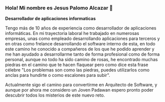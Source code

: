 ### Hola! Mi nombre es Jesus Palomo Alcazar 👋
**Desarrollador de aplicaciones informaticas**

Tengo más de 10 años de experiencia como desarrollador de aplicaciones informáticas.
En mi trayectoria laboral he trabajado en numerosas empresas, unas como empleado desarrollando aplicaciones para terceros y en otras como frelance desarrollando el software interno de esta, en todo este camino he conocido a compañeros de los que he podido aprender y me han ayudado a desarrollarme tanto de forma profesional como de forma personal, aunque no todo ha sido camino de rosas, he encontrado muchas piedras en el camino que te hacen flaquear pero como dice esta frase célebre "Los problemas son como las piedras, puedes utilizarlos como anclas para hundirte o como escalones para subir".

Actualmente sigo el camino para convertirme en Arquitecto de Software, y aunque por ahora me considero un Joven Padawan espero pronto poder descubrir todos los misterios de este nuevo reto.

